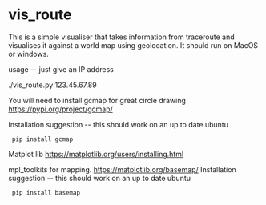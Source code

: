 # vis_route

This is a simple visualiser that takes information from traceroute and visualises it against a world map using geolocation. It should run on MacOS or windows.

usage -- just give an IP address

./vis_route.py 123.45.67.89


You will need to install
gcmap for great circle drawing
https://pypi.org/project/gcmap/

  Installation suggestion -- this should work on an up to date ubuntu
  ```
   pip install gcmap
  ```

Matplot lib
https://matplotlib.org/users/installing.html

mpl_toolkits for mapping.
https://matplotlib.org/basemap/
  Installation suggestion -- this should work on an up to date ubuntu
  ```
   pip install basemap
  ```
